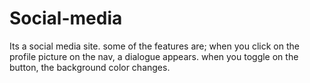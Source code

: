 # Social-media
Its a social media site. some of the features are; when you click on the profile picture on the nav, a dialogue appears. when you toggle on the button, the background color changes. 

